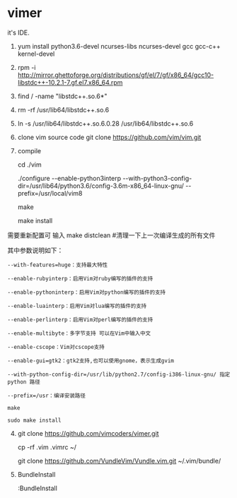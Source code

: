 # vimer
it's IDE.

1. yum install python3.6-devel ncurses-libs ncurses-devel gcc gcc-c++ kernel-devel
2. rpm -i http://mirror.ghettoforge.org/distributions/gf/el/7/gf/x86_64/gcc10-libstdc++-10.2.1-7.gf.el7.x86_64.rpm
3. find / -name "libstdc++.so.6*"
4. rm -rf /usr/lib64/libstdc++.so.6
5. ln -s /usr/lib64/libstdc++.so.6.0.28 /usr/lib64/libstdc++.so.6
6. clone vim source code
	git clone https://github.com/vim/vim.git
3. compile

	cd ./vim

	./configure --enable-python3interp --with-python3-config-dir=/usr/lib64/python3.6/config-3.6m-x86_64-linux-gnu/ --prefix=/usr/local/vim8

	make

	make install

需要重新配置可 输入 make distclean #清理一下上一次编译生成的所有文件

其中参数说明如下：

	--with-features=huge：支持最大特性
	
	--enable-rubyinterp：启用Vim对ruby编写的插件的支持
	
	--enable-pythoninterp：启用Vim对python编写的插件的支持
	
	--enable-luainterp：启用Vim对lua编写的插件的支持
	
	--enable-perlinterp：启用Vim对perl编写的插件的支持
	
	--enable-multibyte：多字节支持 可以在Vim中输入中文
	
	--enable-cscope：Vim对cscope支持
	
	--enable-gui=gtk2：gtk2支持,也可以使用gnome，表示生成gvim
	
	--with-python-config-dir=/usr/lib/python2.7/config-i386-linux-gnu/ 指定 python 路径
	
	--prefix=/usr：编译安装路径

	make
	
	sudo make install

4. git clone https://github.com/vimcoders/vimer.git

	cp -rf .vim .vimrc ~/

	git clone https://github.com/VundleVim/Vundle.vim.git ~/.vim/bundle/

5. BundleInstall

    :BundleInstall

